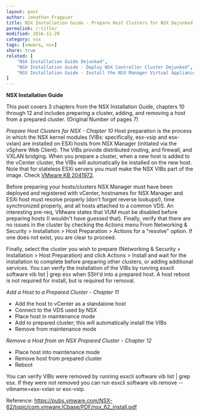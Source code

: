```yaml
---
layout: post
author: Jonathan Frappier
title: NSX Installation Guide - Prepare Host Clusters for NSX Dejunked
permalink: /:title/
modified: 2016-11-29
category: nsx
tags: [vmware, nsx]
share: true
related: [
    "NSX Installation Guide Dejunked",
    "NSX Installation Guide - Deploy NSX Controller Cluster Dejunked",
    "NSX Installation Guide - Install the NSX Manager Virtual Appliance Dejunked"
]
---
```

**NSX Installation Guide**

This post covers 3 chapters from the NSX Installation Guide, chapters 10 through 12 and includes preparing a cluster, adding, and removing a host from a prepared cluster. (Original Number of pages 7)

*Prepare Host Clusters for NSX - Chapter 10*
Host preparation is the process in which the NSX kernel modules (VIBs: specifically, esx-vsip and esx-vxlan) are installed on ESXi hosts from NSX Manager (initiated via the vSphere Web Client). The VIBs provide distributed routing, and firewall, and VXLAN bridging. When you prepare a cluster, when a new host is added to the vCenter cluster, the VIBs will automatically be installed on the new host. Note that for stateless ESXi servers you must make the NSX VIBs part of the image. Check [VMware KB 2041972](https://kb.vmware.com/kb/2041972).

Before preparing your hosts/clusters NSX Manager must have been deployed and registered with vCenter, hostnames for NSX Manager and ESXi host must resolve properly (don't forget reverse lookups!), time synchronized properly, and all hosts attached to a common VDS. An interesting pre-req, VMware states that VUM must be disabled before preparing hosts (I wouldn't have guessed that). Finally, verify that there are no issues in the cluster by checking the Actions menu From Networking & Security > Installation > Host Preparation > Actions for a "resolve" option. If one does not exist, you are clear to proceed.

Finally, select the cluster you wish to prepare (Networking & Security > Installation > Host Preparation) and click Actions > Install and wait for the installation to complete before preparing other clusters, or adding additional services. You can verify the installation of the VIBs by running esxcli software vib list | grep esx when SSH'd into a prepared host. A host reboot is not required for install, but is required for removal.

*Add a Host to a Prepared Cluster - Chapter 11*

- Add the host to vCenter as a standalone host
- Connect to the VDS used by NSX
- Place host in maintenance mode
- Add to prepared cluster; this will automatically install the VIBs
- Remove from maintenance mode

*Remove a Host from an NSX Prepared Cluster - Chapter 12*  

- Place host into maintenance mode
- Remove host from prepared cluster
- Reboot

You can verify VIBs were removed by running esxcli software vib list | grep esx. If they were not removed you can run esxcli software vib remove --vibname=esx-vxlan or esx-vsip.


Reference: https://pubs.vmware.com/NSX-62/topic/com.vmware.ICbase/PDF/nsx_62_install.pdf